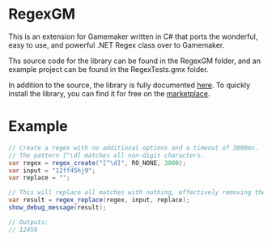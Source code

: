 # RegexGM

This is an extension for Gamemaker written in C# that ports the wonderful, easy to use, and powerful .NET Regex class over to Gamemaker.

Ths source code for the library can be found in the RegexGM folder, and an example project can be found in the RegexTests.gmx folder.

In addition to the source, the library is fully documented [here](https://precisamento.github.io/extensions/regex-for-gm/). 
To quickly install the library, you can find it for free on the [marketplace](https://marketplace.yoyogames.com/assets/6358/regexgm).

# Example
```cs
// Create a regex with no additional options and a timeout of 3000ms.
// The pattern [^\d] matches all non-digit characters.
var regex = regex_create("[^\d]", RO_NONE, 3000);
var input = "12ff45hj9";
var replace = "";

// This will replace all matches with nothing, effectively removing them from the string.
var result = regex_replace(regex, input, replace);
show_debug_message(result);

// Outputs:
// 12459
```
